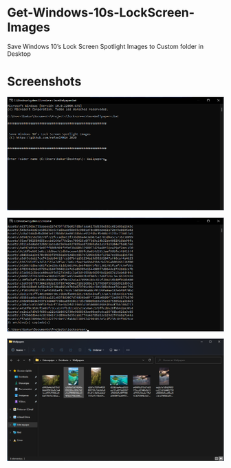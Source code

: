 # Get-Windows-10s-LockScreen-Images
Save Windows 10’s Lock Screen Spotlight Images to  Custom folder in Desktop

# Screenshots

![Text](screenshots/ss1.png)

![Text](screenshots/ss2.png)

![Text](screenshots/ss3.png)